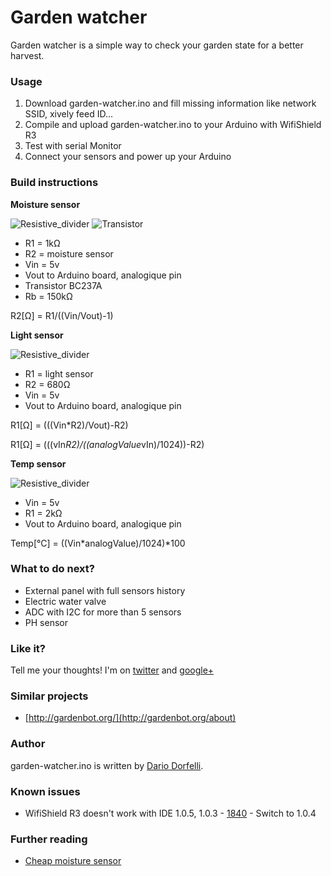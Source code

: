 # Garden watcher

Garden watcher is a simple way to check your garden state for a better harvest.

### Usage

1. Download garden-watcher.ino and fill missing information like network SSID, xively feed ID...
2. Compile and upload garden-watcher.ino to your Arduino with WifiShield R3
3. Test with serial Monitor
4. Connect your sensors and power up your Arduino

### Build instructions

**Moisture sensor**

![Resistive_divider](http://upload.wikimedia.org/wikipedia/commons/d/db/Resistive_divider.png)
![Transistor](http://upload.wikimedia.org/wikipedia/en/3/3b/BJT_bias.png)

- R1 = 1kΩ
- R2 = moisture sensor
- Vin = 5v
- Vout to Arduino board, analogique pin
- Transistor BC237A
- Rb = 150kΩ

R2[Ω] = R1/((Vin/Vout)-1)

**Light sensor**

![Resistive_divider](http://upload.wikimedia.org/wikipedia/commons/d/db/Resistive_divider.png)

- R1 = light sensor
- R2 = 680Ω
- Vin = 5v
- Vout to Arduino board, analogique pin

R1[Ω] = (((Vin*R2)/Vout)-R2)

R1[Ω] = (((vIn*R2)/((analogValue*vIn)/1024))-R2)

**Temp sensor**

![Resistive_divider](http://www.learningaboutelectronics.com/images/LM35-temperature-sensor-pinout.png)

- Vin = 5v
- R1 = 2kΩ
- Vout to Arduino board, analogique pin

Temp[°C] = ((Vin*analogValue)/1024)*100

### What to do next?

* External panel with full sensors history
* Electric water valve
* ADC with I2C for more than 5 sensors
* PH sensor

### Like it?

Tell me your thoughts! I'm on [twitter](https://twitter.com/dariodor) and [google+](https://plus.google.com/+DarioDorfelli/about)

### Similar projects

* [http://gardenbot.org/](http://gardenbot.org/about)

### Author

garden-watcher.ino is written by [Dario Dorfelli](https://plus.google.com/+DarioDorfelli/about).

### Known issues

* WifiShield R3 doesn't work with IDE 1.0.5, 1.0.3 - [1840](https://github.com/arduino/Arduino/issues/1840) - Switch to 1.0.4

### Further reading

* [Cheap moisture sensor](http://www.cheapvegetablegardener.com/how-to-make-cheap-soil-moisture-sensor-2/)